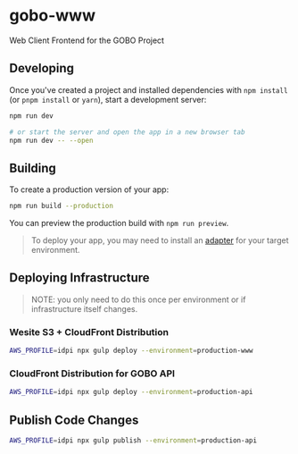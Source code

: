 # gobo-www
Web Client Frontend for the GOBO Project


## Developing

Once you've created a project and installed dependencies with `npm install` (or `pnpm install` or `yarn`), start a development server:

```bash
npm run dev

# or start the server and open the app in a new browser tab
npm run dev -- --open
```

## Building

To create a production version of your app:

```bash
npm run build --production
```

You can preview the production build with `npm run preview`.

> To deploy your app, you may need to install an [adapter](https://kit.svelte.dev/docs/adapters) for your target environment.


## Deploying Infrastructure

> NOTE: you only need to do this once per environment or if infrastructure itself changes.

### Wesite S3 + CloudFront Distribution
```bash
AWS_PROFILE=idpi npx gulp deploy --environment=production-www
```

### CloudFront Distribution for GOBO API
```bash
AWS_PROFILE=idpi npx gulp deploy --environment=production-api
```


## Publish Code Changes
```bash
AWS_PROFILE=idpi npx gulp publish --environment=production-api
```
